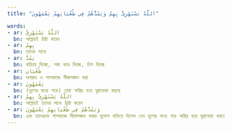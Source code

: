 ```yaml
---
title: "اللَّهُ يَسْتَهْزِئُ بِهِمْ وَيَمُدُّهُمْ فِي طُغْيَانِهِمْ يَعْمَهُونَ"

words:
- ar: اللَّهُ يَسْتَهْزِئُ
  bn: আল্লাহই ঠাট্টা করেন
- ar: بِهِمْ
  bn: তাদের সাথে
- ar: يَمُدُّ
  bn: বাড়িয়ে দিচ্ছে, লম্বা করে দিচ্ছে, ঢিল দিচ্ছে
- ar: طُغْيَان
  bn: অপরাধ ও পাপকাজে সীমালঙ্ঘন করা
- ar: يَعْمَهُونَ
  bn: (ভুলের মধ্যে পড়ে) তারা অস্থির হয়ে ঘুরাফেরা করছে
- ar: اللَّهُ يَسْتَهْزِئُ بِهِمْ
  bn: আল্লাহই তাদের সাথে ঠাট্টা করেন
- ar: وَيَمُدُّهُمْ فِي طُغْيَانِهِمْ يَعْمَهُونَ
  bn: এবং তাদেরকে পাপকাজে সীমালঙ্ঘন করার সুযোগ বাড়িয়ে দিলেন যেন ভুলের মধ্যে পরে অস্থির হয়ে ঘুরাফেরা করতে থাকে
---
```

